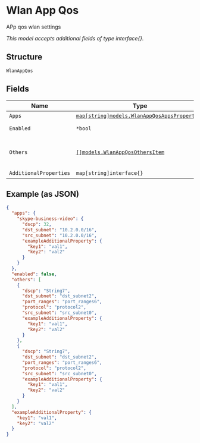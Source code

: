 
# Wlan App Qos

APp qos wlan settings

*This model accepts additional fields of type interface{}.*

## Structure

`WlanAppQos`

## Fields

| Name | Type | Tags | Description |
|  --- | --- | --- | --- |
| `Apps` | [`map[string]models.WlanAppQosAppsProperties`](../../doc/models/wlan-app-qos-apps-properties.md) | Optional | - |
| `Enabled` | `*bool` | Optional | **Default**: `false` |
| `Others` | [`[]models.WlanAppQosOthersItem`](../../doc/models/wlan-app-qos-others-item.md) | Optional | **Constraints**: *Unique Items Required* |
| `AdditionalProperties` | `map[string]interface{}` | Optional | - |

## Example (as JSON)

```json
{
  "apps": {
    "skype-business-video": {
      "dscp": 32,
      "dst_subnet": "10.2.0.0/16",
      "src_subnet": "10.2.0.0/16",
      "exampleAdditionalProperty": {
        "key1": "val1",
        "key2": "val2"
      }
    }
  },
  "enabled": false,
  "others": [
    {
      "dscp": "String7",
      "dst_subnet": "dst_subnet2",
      "port_ranges": "port_ranges6",
      "protocol": "protocol2",
      "src_subnet": "src_subnet0",
      "exampleAdditionalProperty": {
        "key1": "val1",
        "key2": "val2"
      }
    },
    {
      "dscp": "String7",
      "dst_subnet": "dst_subnet2",
      "port_ranges": "port_ranges6",
      "protocol": "protocol2",
      "src_subnet": "src_subnet0",
      "exampleAdditionalProperty": {
        "key1": "val1",
        "key2": "val2"
      }
    }
  ],
  "exampleAdditionalProperty": {
    "key1": "val1",
    "key2": "val2"
  }
}
```

